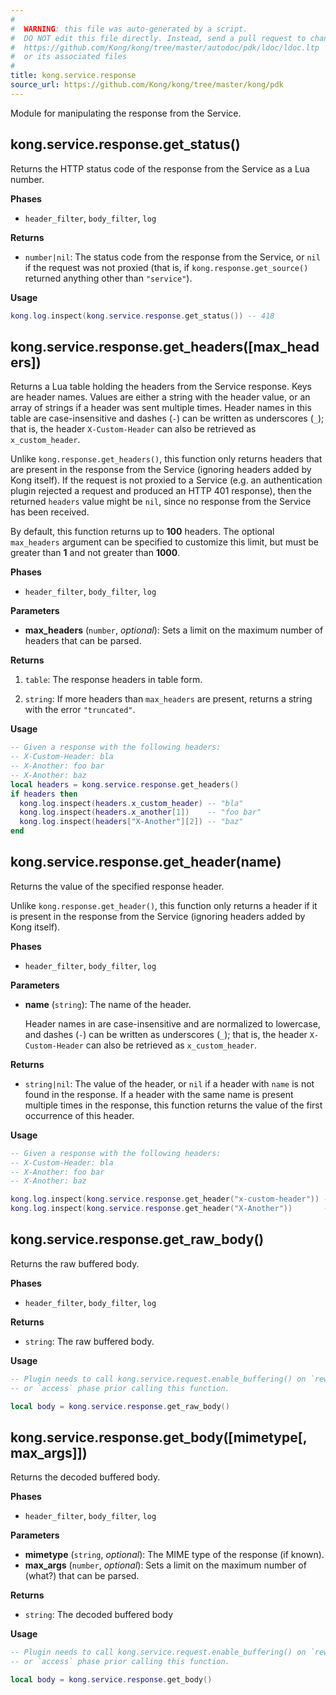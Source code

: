```yaml
---
#
#  WARNING: this file was auto-generated by a script.
#  DO NOT edit this file directly. Instead, send a pull request to change
#  https://github.com/Kong/kong/tree/master/autodoc/pdk/ldoc/ldoc.ltp
#  or its associated files
#
title: kong.service.response
source_url: https://github.com/Kong/kong/tree/master/kong/pdk
---
```


Module for manipulating the response from the Service.



## kong.service.response.get_status()

Returns the HTTP status code of the response from the Service as a Lua number.

**Phases**

* `header_filter`, `body_filter`, `log`

**Returns**

* `number|nil`:   The status code from the response from the Service, or `nil`
 if the request was not proxied (that is, if `kong.response.get_source()` returned
 anything other than `"service"`).


**Usage**

``` lua
kong.log.inspect(kong.service.response.get_status()) -- 418
```



## kong.service.response.get_headers([max_headers])

Returns a Lua table holding the headers from the Service response.  Keys are
 header names. Values are either a string with the header value, or an array of
 strings if a header was sent multiple times. Header names in this table are
 case-insensitive and dashes (`-`) can be written as underscores (`_`); that is,
 the header `X-Custom-Header` can also be retrieved as `x_custom_header`.

 Unlike `kong.response.get_headers()`, this function only returns headers that
 are present in the response from the Service (ignoring headers added by Kong itself).
 If the request is not proxied to a Service (e.g. an authentication plugin rejected
 a request and produced an HTTP 401 response), then the returned `headers` value
 might be `nil`, since no response from the Service has been received.

 By default, this function returns up to **100** headers. The optional
 `max_headers` argument can be specified to customize this limit, but must be
 greater than **1** and not greater than **1000**.

**Phases**

* `header_filter`, `body_filter`, `log`

**Parameters**

* **max_headers** (`number`, _optional_):  Sets a limit on the maximum number of
 headers that can be parsed.

**Returns**

1.  `table`:  The response headers in table form.

1.  `string`:  If more headers than `max_headers` are present, returns
 a string with the error `"truncated"`.


**Usage**

``` lua
-- Given a response with the following headers:
-- X-Custom-Header: bla
-- X-Another: foo bar
-- X-Another: baz
local headers = kong.service.response.get_headers()
if headers then
  kong.log.inspect(headers.x_custom_header) -- "bla"
  kong.log.inspect(headers.x_another[1])    -- "foo bar"
  kong.log.inspect(headers["X-Another"][2]) -- "baz"
end
```



## kong.service.response.get_header(name)

Returns the value of the specified response header.

 Unlike `kong.response.get_header()`, this function only returns a header
 if it is present in the response from the Service (ignoring headers added by Kong
 itself).


**Phases**

* `header_filter`, `body_filter`, `log`

**Parameters**

* **name** (`string`):  The name of the header.

   Header names in are case-insensitive and are normalized to lowercase, and
   dashes (`-`) can be written as underscores (`_`); that is, the header
   `X-Custom-Header` can also be retrieved as `x_custom_header`.


**Returns**

* `string|nil`:   The value of the header, or `nil` if a header with
 `name` is not found in the response. If a header with the same name is present
 multiple times in the response, this function returns the value of the
 first occurrence of this header.


**Usage**

``` lua
-- Given a response with the following headers:
-- X-Custom-Header: bla
-- X-Another: foo bar
-- X-Another: baz

kong.log.inspect(kong.service.response.get_header("x-custom-header")) -- "bla"
kong.log.inspect(kong.service.response.get_header("X-Another"))       -- "foo bar"
```



## kong.service.response.get_raw_body()

Returns the raw buffered body.

**Phases**

* `header_filter`, `body_filter`, `log`

**Returns**

* `string`:  The raw buffered body.


**Usage**

``` lua
-- Plugin needs to call kong.service.request.enable_buffering() on `rewrite`
-- or `access` phase prior calling this function.

local body = kong.service.response.get_raw_body()
```



## kong.service.response.get_body([mimetype[, max_args]])

Returns the decoded buffered body.

**Phases**

* `header_filter`, `body_filter`, `log`

**Parameters**

* **mimetype** (`string`, _optional_):  The MIME type of the response (if known).
* **max_args** (`number`, _optional_):  Sets a limit on the maximum number of (what?)
 that can be parsed.

**Returns**

* `string`:  The decoded buffered body


**Usage**

``` lua
-- Plugin needs to call kong.service.request.enable_buffering() on `rewrite`
-- or `access` phase prior calling this function.

local body = kong.service.response.get_body()
```


